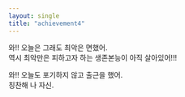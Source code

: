 ```yaml
---
layout: single
title: "achievement4"
---
```


와!! 오늘은 그래도 최악은 면했어.<br/>
역시 최악만은 피하고자 하는 생존본능이 아직 살아있어!!!<br/>


와!! 오늘도 포기하지 않고 출근을 했어. <br/>
칭찬해 나 자신.<br/>
